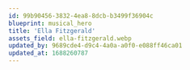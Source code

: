 ```yaml
---
id: 99b90456-3832-4ea8-8dcb-b3499f36904c
blueprint: musical_hero
title: 'Ella Fitzgerald'
assets_field: ella-fitzgerald.webp
updated_by: 9689cde4-d9c4-4a0a-a0f0-e088ff46ca01
updated_at: 1688260787
---
```

